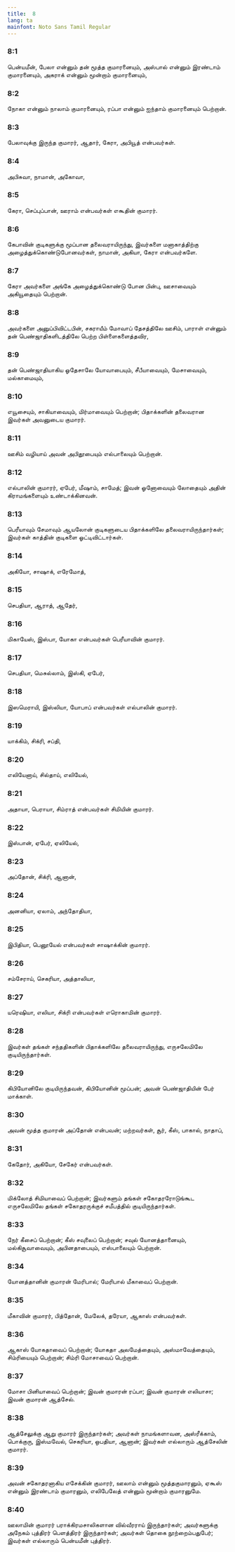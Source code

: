 ```yaml
---
title:  8
lang: ta
mainfont: Noto Sans Tamil Regular
---
```


###  8:1

பென்யமீன், பேலா என்னும் தன் மூத்த குமாரனையும், அஸ்பால் என்னும் இரண்டாம் குமாரனையும், அகராக் என்னும் மூன்றாம் குமாரனையும்,

###  8:2

நோகா என்னும் நாலாம் குமாரனையும், ரப்பா என்னும் ஐந்தாம் குமாரனையும் பெற்றான்.

###  8:3

பேலாவுக்கு இருந்த குமாரர், ஆதார், கேரா, அபியூத் என்பவர்கள்.

###  8:4

அபிசுவா, நாமான், அகோவா,

###  8:5

கேரா, செப்புப்பான், ஊராம் என்பவர்கள் எகூதின் குமாரர்.

###  8:6

கேபாவின் குடிகளுக்கு மூப்பான தலைவராயிருந்து, இவர்களை மனாகாத்திற்கு அழைத்துக்கொண்டுபோனவர்கள், நாமான், அகியா, கேரா என்பவர்களே.

###  8:7

கேரா அவர்களை அங்கே அழைத்துக்கொண்டு போன பின்பு, ஊசாவையும் அகியூதையும் பெற்றான்.

###  8:8

அவர்களை அனுப்பிவிட்டபின், சகராயீம் மோவாப் தேசத்திலே ஊசிம், பாராள் என்னும் தன் பெண்ஜாதிகளிடத்திலே பெற்ற பிள்ளைகளைத்தவிர,

###  8:9

தன் பெண்ஜாதியாகிய ஓதேசாலே யோவாபையும், சீபீயாவையும், மேசாவையும், மல்காமையும்,

###  8:10

எயூசையும், சாகியாவையும், மிர்மாவையும் பெற்றான்; பிதாக்களின் தலைவரான இவர்கள் அவனுடைய குமாரர்.

###  8:11

ஊசிம் வழியாய் அவன் அபிதூபையும் எல்பாலையும் பெற்றான்.

###  8:12

எல்பாலின் குமாரர், ஏபேர், மீஷாம், சாமேத்; இவன் ஓனோவையும் லோதையும் அதின் கிராமங்களையும் உண்டாக்கினவன்.

###  8:13

பெரீயாவும் சேமாவும் ஆயலோன் குடிகளுடைய பிதாக்களிலே தலைவராயிருந்தார்கள்; இவர்கள் காத்தின் குடிகளை ஓட்டிவிட்டார்கள்.

###  8:14

அகியோ, சாஷாக், எரேமோத்,

###  8:15

செபதியா, ஆராத், ஆதேர்,

###  8:16

மிகாயேஸ், இஸ்பா, யோகா என்பவர்கள் பெரீயாவின் குமாரர்.

###  8:17

செபதியா, மெசுல்லாம், இஸ்கி, ஏபேர்,

###  8:18

இஸமெராயி, இஸ்லியா, யோபாப் என்பவர்கள் எல்பாலின் குமாரர்.

###  8:19

யாக்கிம், சிக்ரி, சப்தி,

###  8:20

எலியேனாய், சில்தாய், எலியேல்,

###  8:21

அதாயா, பெராயா, சிம்ராத் என்பவர்கள் சிமியின் குமாரர்.

###  8:22

இஸ்பான், ஏபேர், ஏலியேல்,

###  8:23

அப்தோன், சிக்ரி, ஆனான்,

###  8:24

அனனியா, ஏலாம், அந்தோதியா,

###  8:25

இபிதியா, பெனூயேல் என்பவர்கள் சாஷாக்கின் குமாரர்.

###  8:26

சம்சேராய், செகரியா, அத்தாலியா,

###  8:27

யரெஷியா, எலியா, சிக்ரி என்பவர்கள் எரொகாமின் குமாரர்.

###  8:28

இவர்கள் தங்கள் சந்ததிகளின் பிதாக்களிலே தலைவராயிருந்து, எருசலேமிலே குடியிருந்தார்கள்.

###  8:29

கிபியோனிலே குடியிருந்தவன், கிபியோனின் மூப்பன்; அவன் பெண்ஜாதியின் பேர் மாக்காள்.

###  8:30

அவன் மூத்த குமாரன் அப்தோன் என்பவன்; மற்றவர்கள், சூர், கீஸ், பாகால், நாதாப்,

###  8:31

கேதோர், அகியோ, சேகேர் என்பவர்கள்.

###  8:32

மிக்லோத் சிமியாவைப் பெற்றான்; இவர்களும் தங்கள் சகோதரரோடுங்கூட எருசலேமிலே தங்கள் சகோதரருக்குச் சமீபத்தில் குடியிருந்தார்கள்.

###  8:33

நேர் கீசைப் பெற்றான்; கீஸ் சவுலைப் பெற்றான்; சவுல் யோனத்தானையும், மல்கிசூவாவையும், அபினதாபையும், எஸ்பாலையும் பெற்றான்.

###  8:34

யோனத்தானின் குமாரன் மேரிபால்; மேரிபால் மீகாவைப் பெற்றான்.

###  8:35

மீகாவின் குமாரர், பித்தோன், மேலேக், தரேயா, ஆகாஸ் என்பவர்கள்.

###  8:36

ஆகாஸ் யோகதாவைப் பெற்றான்; யோகதா அலமேத்தையும், அஸ்மாவேத்தையும், சிம்ரியையும் பெற்றான்; சிம்ரி மோசாவைப் பெற்றான்.

###  8:37

மோசா பினியாவைப் பெற்றான்; இவன் குமாரன் ரப்பா; இவன் குமாரன் எலியாசா; இவன் குமாரன் ஆத்சேல்.

###  8:38

ஆத்சேலுக்கு ஆறு குமாரர் இருந்தார்கள்; அவர்கள் நாமங்களாவன, அஸ்ரீக்காம், பொக்குரு, இஸ்மவேல், செகரியா, ஒபதியா, ஆனான்; இவர்கள் எல்லாரும் ஆத்சேலின் குமாரர்.

###  8:39

அவன் சகோதரனாகிய எசேக்கின் குமாரர், ஊலாம் என்னும் மூத்தகுமாரனும், ஏகூஸ் என்னும் இரண்டாம் குமாரனும், எலிபேலேத் என்னும் மூன்றாம் குமாரனுமே.

###  8:40

ஊலாமின் குமாரர் பராக்கிரமசாலிகளான வில்வீரராய் இருந்தார்கள்; அவர்களுக்கு அநேகம் புத்திரர் பெளத்திரர் இருந்தார்கள்; அவர்கள் தொகை நூற்றைம்பதுபேர்; இவர்கள் எல்லாரும் பென்யமீன் புத்திரர்.

